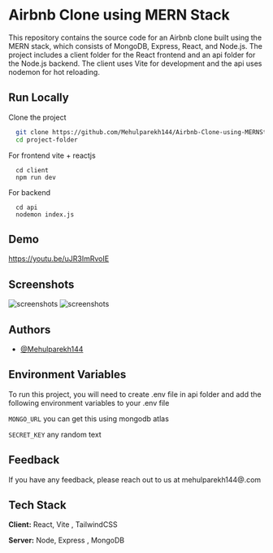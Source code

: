
# Airbnb Clone using MERN Stack

This repository contains the source code for an Airbnb clone built using the MERN stack, which consists of MongoDB, Express, React, and Node.js. The project includes a client folder for the React frontend and an api folder for the Node.js backend. The client uses Vite for development and the api uses nodemon for hot reloading.


## Run Locally

Clone the project


```bash
  git clone https://github.com/Mehulparekh144/Airbnb-Clone-using-MERNStack.git 
  cd project-folder
```

For frontend vite + reactjs
```
  cd client
  npm run dev
```

For backend 
```
  cd api
  nodemon index.js
```
## Demo

https://youtu.be/uJR3ImRvoIE


## Screenshots

![screenshots](./airbnbCloneImages/Home.jpeg)
![screenshots](./airbnbCloneImages/Accomodations.jpeg)



## Authors

- [@Mehulparekh144](https://www.github.com/Mehulparekh144)


## Environment Variables

To run this project, you will need to create .env file in api folder and  add the following environment variables to your .env file  

`MONGO_URL` you can get this using mongodb atlas

`SECRET_KEY` any random text


## Feedback

If you have any feedback, please reach out to us at mehulparekh144@.com


## Tech Stack

**Client:** React, Vite , TailwindCSS

**Server:** Node, Express , MongoDB

